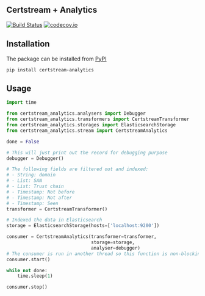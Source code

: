 Certstream + Analytics
----------------------

[![Build Status](https://travis-ci.org/huydhn/certstream-analytics.svg?branch=master)](https://travis-ci.org/huydhn/certstream-analytics)
[![codecov.io](https://codecov.io/gh/huydhn/certstream-analytics/master.svg)](http://codecov.io/gh/huydhn/certstream-analytics?branch=master)


Installation
------------

The package can be installed from
[PyPI](https://pypi.org/project/certstream-analytics)

```
pip install certstream-analytics
```

Usage
-----

```python
import time

from certstream_analytics.analysers import Debugger
from certstream_analytics.transformers import CertstreamTransformer
from certstream_analytics.storages import ElasticsearchStorage
from certstream_analytics.stream import CertstreamAnalytics

done = False

# This will just print out the record for debugging purpose
debugger = Debugger()

# The following fields are filtered out and indexed:
# - String: domain
# - List: SAN
# - List: Trust chain
# - Timestamp: Not before
# - Timestamp: Not after
# - Timestamp: Seen
transformer = CertstreamTransformer()

# Indexed the data in Elasticsearch
storage = ElasticsearchStorage(hosts=['localhost:9200'])

consumer = CertstreamAnalytics(transformer=transformer,
                               storage=storage,
                               analyser=debugger)
# The consumer is run in another thread so this function is non-blocking
consumer.start()

while not done:
    time.sleep(1)

consumer.stop()
```
